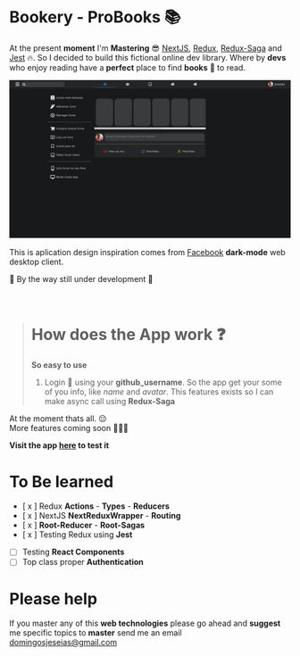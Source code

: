 # Bookery - ProBooks 📚

At the present __moment__ I'm  __Mastering__ 😎 [NextJS](https://nextjs.org/), [Redux](https://redux.js.org/), [Redux-Saga](https://redux-saga.js.org/) and [Jest](https://jestjs.io/) 🔥. So I decided to build this fictional online dev library. Where by __devs__ who enjoy reading have a __perfect__ place to find __books__ 📘 to read.

![alt text](./.Github/app.png "Title")

This is aplication design inspiration comes from [Facebook](https://www.facebook.com/) __dark-mode__ web desktop client.

🚧 By the way still under development 🚧

<br />

> # How does the App work ❓
> __So easy to use__ <br />
> 1. Login 🔐 using your __github_username__. So the app get your some of you info, like *name* and *avatar*.
> This features exists so I can make async call using __Redux-Saga__

At the moment thats all. 😔 <br />
More features coming soon 🤘😎🔥

__Visit the app [here](https://bookery-iota.vercel.app/) to test it__


# To Be learned

- [ x ] Redux __Actions__ - __Types__ - __Reducers__
- [ x ] NextJS __NextReduxWrapper__ - __Routing__
- [ x ] __Root-Reducer__ - __Root-Sagas__
- [ x ] Testing Redux using __Jest__
- [  ] Testing __React Components__
- [  ] Top class proper __Authentication__

 # Please help

 If you master any of this __web technologies__ please go ahead and __suggest__ me specific topics to __master__
send me an email <domingosjeseias@gmail.com>
